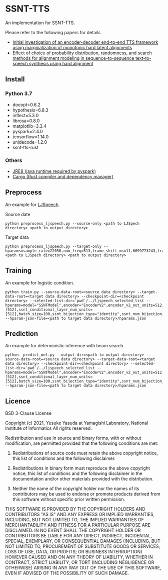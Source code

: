# SSNT-TTS

An implementation for SSNT-TTS.

Please refer to the following papers for details.
- [Initial investigation of an encoder-decoder end-to-end TTS framework using marginalization of monotonic hard latent alignments](https://arxiv.org/abs/1908.11535)
- [Effect of choice of probability distribution, randomness, and search methods for alignment modeling in sequence-to-sequence text-to-speech synthesis using hard alignment](https://arxiv.org/abs/1910.12383)

## Install

### Python 3.7

- docopt=0.6.2
- hypothesis=6.8.3
- inflect=5.3.0
- librosa=0.8.0
- matplotlib=3.3.4
- pyspark=2.4.0
- tensorflow=1.14.0
- unidecode=1.2.0
- ssnt-tts-rust

### Others

- [JRE8 (java runtime required by pyspark)](https://adoptopenjdk.net/)
- [Cargo (Rust compiler and dependency manager)](https://rustup.rs/)



## Preprocess

An example for [LJSpeech](https://keithito.com/LJ-Speech-Dataset/).

Source date
```
python preprocess_ljspeech.py --source-only <path to LJSpech directory> <path to output directory>
```

Target data
```
python preprocess_ljspeech.py --target-only --hparams=sample_rate=22050,num_freq=513,frame_shift_ms=11.6099773243,frame_length_ms=46.4399092971,mel_fmin=125,mel_fmax=7600 <path to LJSpech directory> <path to output directory>
```

## Training

An example for logistic condition.

```
python train.py --source-data-root=<source data directory> --target-data-root=<target data directory> --checkpoint-dir=<checkpoint directory> --selected-list-dir=`pwd`/../ljspeech_selected_list --hparams=model="SSNTModel",encoder="EncoderV2",encoder_v2_out_units=512,accent_type_embedding_dim=64,embedding_dim=448,initial_learning_rate=0.0001,decay_learning_rate=True,learning_rate_decay_method="exponential_bounded",decoder_prenet_drop_rate=0.5,encoder_prenet_drop_rate=0.5,outputs_per_step=2,max_iters=500,use_zoneout_at_encoder=True,save_checkpoints_steps=2000,keep_checkpoint_max=100,num_symbols=256,eval_throttle_secs=600,eval_start_delay_secs=120,ssnt_unconditional_layer_num_units=[512],ssnt_conditional_layer_num_units=[512],batch_size=100,ssnt_bijection_type="identity",ssnt_num_bijection_layers=1,ssnt_sigmoid_noise=0.0,num_evaluation_steps=32,ssnt_alignment_sampling_mode="deterministic",ssnt_output_stddev=0.6,gradient_clip_norm=10.0,interleave_cycle_length_max=4,ssnt_maf_bijector_num_hidden_units=640,ssnt_maf_bijector_num_hidden_layers=1,ssnt_maf_bijector_activation_function="tanh",ssnt_sigmoid_temperature=1.0,logfile=log.txt --hparam-json-file=<path to target data directory>/hparams.json
```


## Prediction

An example for deterministic inference with beam search.

```
python  predict_mel.py --output-dir=<path to output directory> --source-data-root=<source data directory> --target-data-root=<target data directory> --checkpoint-dir=<checkpoint directory> --selected-list-dir=`pwd`/../ljspeech_selected_list --hparams=model="SSNTModel",encoder="EncoderV2",encoder_v2_out_units=512,accent_type_embedding_dim=64,embedding_dim=448,initial_learning_rate=0.0001,decay_learning_rate=True,learning_rate_decay_method="exponential_bounded",decoder_prenet_drop_rate=0.5,encoder_prenet_drop_rate=0.5,outputs_per_step=2,max_iters=500,use_zoneout_at_encoder=True,save_checkpoints_steps=2000,keep_checkpoint_max=100,num_symbols=256,eval_throttle_secs=600,eval_start_delay_secs=120,ssnt_unconditional_layer_num_units=[512],ssnt_conditional_layer_num_units=[512],batch_size=100,ssnt_bijection_type="identity",ssnt_num_bijection_layers=1,ssnt_sigmoid_noise=0.0,num_evaluation_steps=32,ssnt_alignment_sampling_mode="deterministic",ssnt_output_stddev=0.6,gradient_clip_norm=10.0,interleave_cycle_length_max=4,ssnt_maf_bijector_num_hidden_units=640,ssnt_maf_bijector_num_hidden_layers=1,ssnt_maf_bijector_activation_function="tanh",ssnt_sigmoid_temperature=1.0,logfile=log.txt,ssnt_beam_width=10 --hparam-json-file=<path to target data directory>/hparams.json
```


## Licence

BSD 3-Clause License

Copyright (c) 2021, Yusuke Yasuda at Yamagishi Laboratory, National Institute of Informatics
All rights reserved.

Redistribution and use in source and binary forms, with or without
modification, are permitted provided that the following conditions are met:

1. Redistributions of source code must retain the above copyright notice, this
   list of conditions and the following disclaimer.

2. Redistributions in binary form must reproduce the above copyright notice,
   this list of conditions and the following disclaimer in the documentation
   and/or other materials provided with the distribution.

3. Neither the name of the copyright holder nor the names of its
   contributors may be used to endorse or promote products derived from
   this software without specific prior written permission.

THIS SOFTWARE IS PROVIDED BY THE COPYRIGHT HOLDERS AND CONTRIBUTORS "AS IS"
AND ANY EXPRESS OR IMPLIED WARRANTIES, INCLUDING, BUT NOT LIMITED TO, THE
IMPLIED WARRANTIES OF MERCHANTABILITY AND FITNESS FOR A PARTICULAR PURPOSE ARE
DISCLAIMED. IN NO EVENT SHALL THE COPYRIGHT HOLDER OR CONTRIBUTORS BE LIABLE
FOR ANY DIRECT, INDIRECT, INCIDENTAL, SPECIAL, EXEMPLARY, OR CONSEQUENTIAL
DAMAGES (INCLUDING, BUT NOT LIMITED TO, PROCUREMENT OF SUBSTITUTE GOODS OR
SERVICES; LOSS OF USE, DATA, OR PROFITS; OR BUSINESS INTERRUPTION) HOWEVER
CAUSED AND ON ANY THEORY OF LIABILITY, WHETHER IN CONTRACT, STRICT LIABILITY,
OR TORT (INCLUDING NEGLIGENCE OR OTHERWISE) ARISING IN ANY WAY OUT OF THE USE
OF THIS SOFTWARE, EVEN IF ADVISED OF THE POSSIBILITY OF SUCH DAMAGE.